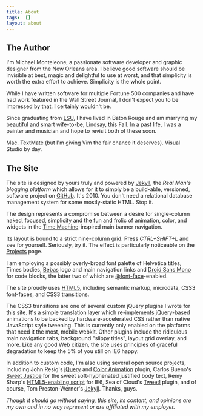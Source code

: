 ```yaml
---
title: About
tags:  []
layout: about
---
```


## The Author

I'm Michael Monteleone, a passionate software developer and graphic designer from the New Orleans area.  I believe good software should be invisible at best, magic and delightful to use at worst, and that simplicity is worth the extra effort to achieve.  Simplicity is the whole point.

While I have written software for multiple Fortune 500 companies and have had work featured in the Wall Street Journal, I don't expect you to be impressed by that.  I certainly wouldn't be.  

Since graduating from [LSU](http://www.csc.lsu.edu/), I have lived in Baton Rouge and am marrying my beautiful and smart wife-to-be, Lindsay, this Fall.  In a past life, I was a painter and musician and hope to revisit both of these soon.

Mac.  TextMate (but I'm giving Vim the fair chance it deserves).  Visual Studio by day.

## The Site

The site is designed by yours truly and powered by [Jekyll](http://github.com/mojombo/jekyll), the *Real Man's blogging platform* which allows for it to simply be a build-able, versioned, software project on [GitHub](http://github.com/mmonteleone/michaelmonteleone.net).  It's 2010.  You don't need a relational database management system for some mostly-static HTML.  Stop it.

The design represents a compromise between a desire for single-column naked, focused, simplicity and the fun and frolic of animation, color, and widgets in the [Time Machine](http://www.apple.com/macosx/what-is-macosx/time-machine.html)-inspired main banner  navigation.  

Its layout is bound to a strict nine-column grid.  Press *CTRL+SHIFT+L* and see for yourself. Seriously, try it. The effect is particularly noticeable on the [Projects](/projects/) page.  

I am employing a possibly overly-broad font palette of Helvetica titles, Times bodies, [Bebas](http://www.fontsquirrel.com/fonts/Bebas) logo and main navigation links and [Droid Sans Mono](http://www.droidfonts.com/info/droid-sans-mono-fonts/) for code blocks, the latter two of which are [@font-face](http://www.w3.org/TR/css3-fonts/#the-font-face-rule)-enabled.

The site proudly uses [HTML5](http://validator.w3.org/check?uri=http%3A%2F%2Fmichaelmonteleone.net%2F&charset=%28detect+automatically%29&doctype=Inline&group=0), including semantic markup, microdata, CSS3 font-faces, and CSS3 transitions.  

The CSS3 transitions are one of several custom jQuery plugins I wrote for this site.  It's a simple translation layer which re-implements jQuery-based animations to be backed by hardware-accelerated CSS rather than native JavaScript style tweening.  This is currently only enabled on the platforms that need it the most, mobile webkit.  Other plugins include the ridiculous main navigation tabs, background "slippy titles", layout grid overlay, and more.  Like any good Web citizen, the site uses principles of graceful degradation to keep the 5% of you still on IE6 happy.

In addition to custom code, I'm also using several open source projects, including John Resig's [jQuery](http://jquery.com/) and [Color Animation](http://github.com/jquery/jquery-color) plugin, Carlos Bueno's [Sweet Justice](http://carlos.bueno.org/2010/04/sweet-justice.html) for the sweet soft-hyphenated justified body text, Remy Sharp's [HTML5-enabling script](http://remysharp.com/2009/01/07/html5-enabling-script/) for IE6, Sea of Cloud's [Tweet!](http://tweet.seaofclouds.com/) plugin, and of course, Tom Preston-Werner's [Jekyll](http://github.com/mojombo/jekyll).  Thanks, guys.

*Though it should go without saying, this site, its content, and opinions are my own and in no way represent or are affiliated with my employer.*